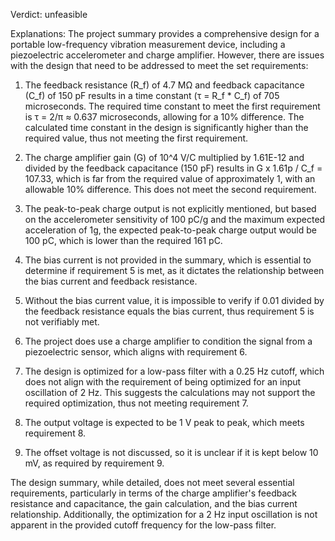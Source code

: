 Verdict: unfeasible

Explanations: 
The project summary provides a comprehensive design for a portable low-frequency vibration measurement device, including a piezoelectric accelerometer and charge amplifier. However, there are issues with the design that need to be addressed to meet the set requirements:

1. The feedback resistance (R_f) of 4.7 MΩ and feedback capacitance (C_f) of 150 pF results in a time constant (τ = R_f * C_f) of 705 microseconds. The required time constant to meet the first requirement is τ = 2/π ≈ 0.637 microseconds, allowing for a 10% difference. The calculated time constant in the design is significantly higher than the required value, thus not meeting the first requirement.

2. The charge amplifier gain (G) of 10^4 V/C multiplied by 1.61E-12 and divided by the feedback capacitance (150 pF) results in G x 1.61p / C_f = 107.33, which is far from the required value of approximately 1, with an allowable 10% difference. This does not meet the second requirement.

3. The peak-to-peak charge output is not explicitly mentioned, but based on the accelerometer sensitivity of 100 pC/g and the maximum expected acceleration of 1g, the expected peak-to-peak charge output would be 100 pC, which is lower than the required 161 pC.

4. The bias current is not provided in the summary, which is essential to determine if requirement 5 is met, as it dictates the relationship between the bias current and feedback resistance.

5. Without the bias current value, it is impossible to verify if 0.01 divided by the feedback resistance equals the bias current, thus requirement 5 is not verifiably met.

6. The project does use a charge amplifier to condition the signal from a piezoelectric sensor, which aligns with requirement 6.

7. The design is optimized for a low-pass filter with a 0.25 Hz cutoff, which does not align with the requirement of being optimized for an input oscillation of 2 Hz. This suggests the calculations may not support the required optimization, thus not meeting requirement 7.

8. The output voltage is expected to be 1 V peak to peak, which meets requirement 8.

9. The offset voltage is not discussed, so it is unclear if it is kept below 10 mV, as required by requirement 9.

The design summary, while detailed, does not meet several essential requirements, particularly in terms of the charge amplifier's feedback resistance and capacitance, the gain calculation, and the bias current relationship. Additionally, the optimization for a 2 Hz input oscillation is not apparent in the provided cutoff frequency for the low-pass filter.